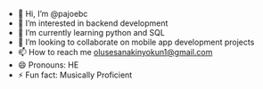 - 👋 Hi, I’m @pajoebc
- 👀 I’m interested in backend development
- 🌱 I’m currently learning python and SQL
- 💞️ I’m looking to collaborate on mobile app development projects
- 📫 How to reach me olusesanakinyokun1@gmail.com
- 😄 Pronouns: HE
- ⚡ Fun fact: Musically Proficient

<!---
pajoebc/pajoebc is a ✨ special ✨ repository because its `README.md` (this file) appears on your GitHub profile.
You can click the Preview link to take a look at your changes.
--->
